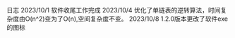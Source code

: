 日志
2023/10/1
软件收尾工作完成
2023/10/4
优化了单链表的逆转算法，时间复杂度由O(n^2)变为了O(n),空间复杂度不变。
2023/10/8
1.2.0版本更改了软件exe的图标